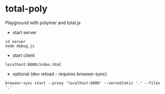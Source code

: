 # total-poly
Playground with polymer and total.js

- start server
```
cd server
node debug.js
```

- start client
```
localhost:8000/index.html
```


- optional (dev reload - requires browser-sync)
```
browser-sync start --proxy 'localhost:8000' --serveStatic '.' --files '.'
```